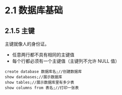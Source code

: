 # 2.1 数据库基础

## 2.1.5 主键

主键就像人的身份证。

- 任意两行都不具有相同的主键值
- 每个行都必须有一个主键值（主键列不允许 NULL 值）

```mysql
create database 数据库名;//创建数据库
show databases;//展示数据库
show tables;//展示数据库里有多少表
show columns from 表名;//打印一张表

```



